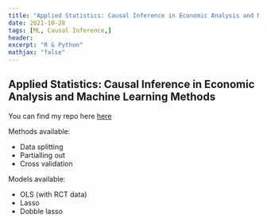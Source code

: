 ```yaml
---
title: "Applied Statistics: Causal Inference in Economic Analysis and Machine Learning Methods "
date: 2021-10-28
tags: [ML, Causal Inference,]
header:
excerpt: "R & Python"
mathjax: "false"
---
```



## Applied Statistics: Causal Inference in Economic Analysis and Machine Learning Methods

You can find my repo here [here](https://github.com/stephyriega/ML_CI)

Methods available:
- Data splitting
- Partialling out
- Cross validation

Models available:
- OLS (with RCT data)
- Lasso
- Dobble lasso

